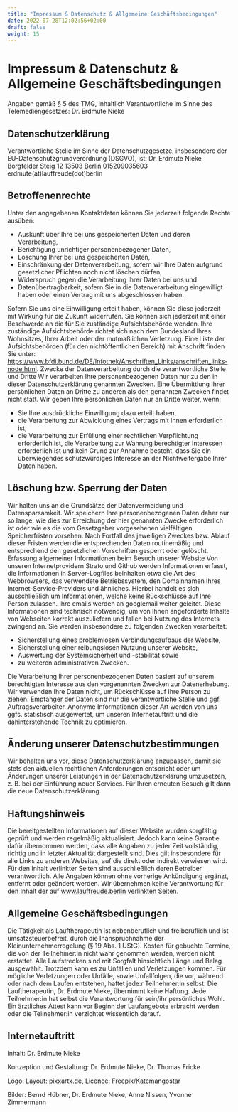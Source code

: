 ```yaml
---
title: "Impressum & Datenschutz & Allgemeine Geschäftsbedingungen"
date: 2022-07-28T12:02:56+02:00
draft: false
weight: 15
---
```


# Impressum & Datenschutz & Allgemeine Geschäftsbedingungen

Angaben gemäß § 5 des TMG, inhaltlich Verantwortliche im Sinne des Telemediengesetzes: Dr. Erdmute Nieke

## Datenschutzerklärung
Verantwortliche Stelle im Sinne der Datenschutzgesetze, insbesondere der EU-Datenschutzgrundverordnung (DSGVO), ist:
Dr. Erdmute Nieke
Borgfelder Steig 12
13503 Berlin
015209035603
erdmute(at)lauffreude(dot)berlin

## Betroffenenrechte
Unter den angegebenen Kontaktdaten können Sie jederzeit folgende Rechte ausüben:
* Auskunft über Ihre bei uns gespeicherten Daten und deren Verarbeitung, 
* Berichtigung unrichtiger personenbezogener Daten, 
* Löschung Ihrer bei uns gespeicherten Daten, 
* Einschränkung der Datenverarbeitung, sofern wir Ihre Daten aufgrund gesetzlicher Pflichten noch nicht löschen dürfen, 
* Widerspruch gegen die Verarbeitung Ihrer Daten bei uns und 
* Datenübertragbarkeit, sofern Sie in die Datenverarbeitung eingewilligt haben oder einen Vertrag mit uns abgeschlossen haben. 

Sofern Sie uns eine Einwilligung erteilt haben, können Sie diese jederzeit mit Wirkung für die Zukunft widerrufen.
Sie können sich jederzeit mit einer Beschwerde an die für Sie zuständige Aufsichtsbehörde wenden. Ihre zuständige Aufsichtsbehörde richtet sich nach dem Bundesland Ihres Wohnsitzes, Ihrer Arbeit oder der mutmaßlichen Verletzung. Eine Liste der Aufsichtsbehörden (für den nichtöffentlichen Bereich) mit Anschrift finden Sie unter: https://www.bfdi.bund.de/DE/Infothek/Anschriften_Links/anschriften_links-node.html.
Zwecke der Datenverarbeitung durch die verantwortliche Stelle und Dritte
Wir verarbeiten Ihre personenbezogenen Daten nur zu den in dieser Datenschutzerklärung genannten Zwecken. Eine Übermittlung Ihrer persönlichen Daten an Dritte zu anderen als den genannten Zwecken findet nicht statt. Wir geben Ihre persönlichen Daten nur an Dritte weiter, wenn:
* Sie Ihre ausdrückliche Einwilligung dazu erteilt haben, 
* die Verarbeitung zur Abwicklung eines Vertrags mit Ihnen erforderlich ist, 
* die Verarbeitung zur Erfüllung einer rechtlichen Verpflichtung erforderlich ist, 
die Verarbeitung zur Wahrung berechtigter Interessen erforderlich ist und kein Grund zur Annahme besteht, dass Sie ein überwiegendes schutzwürdiges Interesse an der Nichtweitergabe Ihrer Daten haben.

## Löschung bzw. Sperrung der Daten
Wir halten uns an die Grundsätze der Datenvermeidung und Datensparsamkeit. Wir speichern Ihre personenbezogenen Daten daher nur so lange, wie dies zur Erreichung der hier genannten Zwecke erforderlich ist oder wie es die vom Gesetzgeber vorgesehenen vielfältigen Speicherfristen vorsehen. Nach Fortfall des jeweiligen Zweckes bzw. Ablauf dieser Fristen werden die entsprechenden Daten routinemäßig und entsprechend den gesetzlichen Vorschriften gesperrt oder gelöscht.
Erfassung allgemeiner Informationen beim Besuch unserer Website
Von unseren Internetprovidern Strato und Github werden Informationen erfasst, die Informationen in Server-Logfiles beinhalten etwa die Art des Webbrowsers, das verwendete Betriebssystem, den Domainnamen Ihres Internet-Service-Providers und ähnliches. Hierbei handelt es sich ausschließlich um Informationen, welche keine Rückschlüsse auf Ihre Person zulassen. Ihre emails werden an googlemail weiter geleitet.
Diese Informationen sind technisch notwendig, um von Ihnen angeforderte Inhalte von Webseiten korrekt auszuliefern und fallen bei Nutzung des Internets zwingend an. Sie werden insbesondere zu folgenden Zwecken verarbeitet:
* Sicherstellung eines problemlosen Verbindungsaufbaus der Website, 
* Sicherstellung einer reibungslosen Nutzung unserer Website, 
* Auswertung der Systemsicherheit und -stabilität sowie 
* zu weiteren administrativen Zwecken. 

Die Verarbeitung Ihrer personenbezogenen Daten basiert auf unserem berechtigten Interesse aus den vorgenannten Zwecken zur Datenerhebung. Wir verwenden Ihre Daten nicht, um Rückschlüsse auf Ihre Person zu ziehen. Empfänger der Daten sind nur die verantwortliche Stelle und ggf. Auftragsverarbeiter.
Anonyme Informationen dieser Art werden von uns ggfs. statistisch ausgewertet, um unseren Internetauftritt und die dahinterstehende Technik zu optimieren.

## Änderung unserer Datenschutzbestimmungen
Wir behalten uns vor, diese Datenschutzerklärung anzupassen, damit sie stets den aktuellen rechtlichen Anforderungen entspricht oder um Änderungen unserer Leistungen in der Datenschutzerklärung umzusetzen, z. B. bei der Einführung neuer Services. Für Ihren erneuten Besuch gilt dann die neue Datenschutzerklärung.

## Haftungshinweis
Die bereitgestellten Informationen auf dieser Website wurden sorgfältig geprüft und werden regelmäßig aktualisiert. Jedoch kann keine Garantie dafür übernommen werden, dass alle Angaben zu jeder Zeit vollständig, richtig und in letzter Aktualität dargestellt sind. Dies gilt insbesondere für alle Links zu anderen Websites, auf die direkt oder indirekt verwiesen wird. Für den Inhalt verlinkter Seiten sind ausschließlich deren Betreiber verantwortlich. Alle Angaben können ohne vorherige Ankündigung ergänzt, entfernt oder geändert werden. Wir übernehmen keine Verantwortung für den Inhalt der auf www.lauffreude.berlin verlinkten Seiten.

## Allgemeine Geschäftsbedingungen
Die Tätigkeit als Lauftherapeutin ist nebenberuflich und freiberuflich und ist umsatzsteuerbefreit, durch die Inanspruchnahme der Kleinunternehmerregelung (§ 19 Abs. 1 UStG). 
Kosten für gebuchte Termine, die von der Teilnehmer:in nicht wahr genommen werden, werden  nicht erstattet.
Alle Laufstrecken sind mit Sorgfalt hinsichtlich Länge und Belag ausgewählt. Trotzdem kann es zu Unfällen und Verletzungen kommen. Für mögliche Verletzungen oder Unfälle, sowie Unfallfolgen, die vor, während oder nach dem Laufen entstehen, haftet jede:r Teilnehmer:in selbst. Die Lauftherapeutin, Dr. Erdmute Nieke, übernimmt keine Haftung.
Jede Teilnehmer:in hat selbst die Verantwortung für sein/ihr persönliches Wohl. Ein ärztliches Attest kann vor Beginn der Laufangebote erbracht werden oder die Teilnehmer:in verzichtet wissentlich darauf.

## Internetauftritt
Inhalt: Dr. Erdmute Nieke

Konzeption und Gestaltung: Dr. Erdmute Nieke, Dr. Thomas Fricke

Logo: Layout: pixxartx.de, Licence: Freepik/Katemangostar

Bilder: Bernd Hübner, Dr. Erdmute Nieke, Anne Nissen, Yvonne Zimmermann
